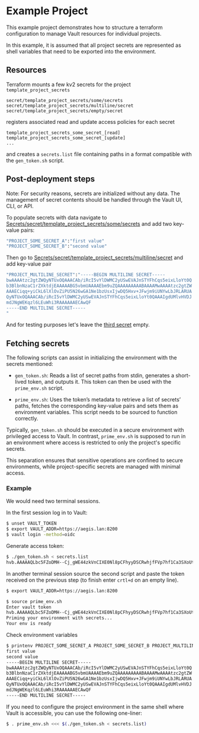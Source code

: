 # Example Project

This example project demonstrates how to structure a terraform configuration to manage Vault resources for individual projects.

In this example, it is assumed that all project secrets are represented as shell variables that need to be exported into the environment.

## Resources
Terraform mounts a few kv2 secrets for the project `template_project_secrets`
```text
secret/template_project_secrets/some/secrets
secret/template_project_secrets/multiline/secret
secret/template_project_secrets/empty/secret
```
registers associated read and update access policies for each secret
```text
template_project_secrets_some_secret_[read]
template_project_secrets_some_secret_[update]
...
```
and creates a `secrets.list` file containing paths in a format compatible with the `gen_token.sh` script.

## Post-deployment steps
Note: For security reasons, secrets are initialized without any data. The management of secret contents should be handled through the Vault UI, CLI, or API.

To populate secrets with data navigate to [Secrets/secret/template_project_secrets/some/secrets](https://aegis.lan:8200/ui/vault/secrets/secret/kv/template_project_secrets%2Fsome%2Fsecrets/details?version=1) and add two key-value pairs:
```bash
"PROJECT_SOME_SECRET_A":"first value"
"PROJECT_SOME_SECRET_B":"second value"
```

Then go to [Secrets/secret/template_project_secrets/multiline/secret](https://aegis.lan:8200/ui/vault/secrets/secret/kv/template_project_secrets%2Fmultiline%2Fsecret/details?version=1) and add  key-value pair
```bash
"PROJECT_MULTILINE_SECRET":"-----BEGIN MULTILINE SECRET-----
bwAAAAtzc2gtZWQyNTUxOQAAACAb/iRcI5vYlDWMC2yUSwEVAJnSTYFhCqs5eixLloYt0Q
b3BlbnNzaC1rZXktdjEAAAAABG5vbmUAAAAEbm9uZQAAAAAAAAABAAAAMwAAAAtzc2gtZW
AAAECiqq+yiCkL6lXlOvZiPU5N26wGA1Ne1bzUsxIjwDQ5Hxv+JFwjm9iUNYwLbJRLARUA
QyNTUxOQAAACAb/iRcI5vYlDWMC2yUSwEVAJnSTYFhCqs5eixLloYt0QAAAIgdUMlvHVDJ
mdJNgWEKqzl6LEuWhi3RAAAAAAECAwQF
-----END MULTILINE SECRET-----
"
```

And for testing purposes let's leave the [third secret](https://aegis.lan:8200/ui/vault/secrets/secret/kv/template_project_secrets%2Fempty%2Fsecret/details?version=1) empty.

## Fetching secrets
The following scripts can assist in initializing the environment with the secrets mentioned:
- `gen_token.sh`: Reads a list of secret paths from stdin, generates a short-lived token, and outputs it. This token can then be used with the `prime_env.sh` script.

- `prime_env.sh`: Uses the token’s metadata to retrieve a list of secrets’ paths, fetches the corresponding key-value pairs and sets them as environment variables. This script needs to be sourced to function correctly.

Typically, `gen_token.sh` should be executed in a secure environment with privileged access to Vault. In contrast, `prime_env.sh` is supposed to run in an environment where access is restricted to only the project's specific secrets.

This separation ensures that sensitive operations are confined to secure environments, while project-specific secrets are managed with minimal access.


### Example
We would need two terminal sessions.

In the first session log in to Vault:
```bash
$ unset VAULT_TOKEN
$ export VAULT_ADDR=https://aegis.lan:8200
$ vault login -method=oidc
```
Generate access token:
```bash
$ ./gen_token.sh < secrets.list
hvb.AAAAAQLbc5FZoDMH--Cj_gWE44zkVnCIXE0Nl8pCFhyyDSCRwhjfFVp7hf1Ca3SXoUtbwzr03lWXMWPQG3htUuL8wTsiW7-X0uR43RsMvs-hU0PcUPPZFxMy4JOXBtZ98TIFfYSylHaTAoM07FEm-1mX9wb2T1Piwfq0ki5XvpUX8ZRbluDcwc0UXRPmk9aCf9IQilkPLFfzHivsGj4FDBt0_TtjIodQd14LH75Exz3ewca1r3IZstgguXhnkES4zOzCLTAxR2aM6fvUqk3aC3EemAIfkbw1UQvbMpqjXFlbanGRTbY6Apk0GozDx0cudoCKB1YCcDY2CTopQswXln6NhlShzv0TghNO-E1P_vWiAvUSm62aggRzriZZ3vi_7swVZS0MT6-Xv7xONWIjyRBzfUOWyw0mVxxnT34ISyx0uJ5ns59B5FbcfGL_k63zVNXsaGpZPyGW46QKVWF4nuyVC9YR_AxGvRkBUZCkRMo
```

In another terminal session source the second script and paste the token received on the previous step (to finish enter `crtl+d` on an empty line).
```bash
$ export VAULT_ADDR=https://aegis.lan:8200

$ source prime_env.sh
Enter vault token
hvb.AAAAAQLbc5FZoDMH--Cj_gWE44zkVnCIXE0Nl8pCFhyyDSCRwhjfFVp7hf1Ca3SXoUtbwzr03lWXMWPQG3htUuL8wTsiW7-X0uR43RsMvs-hU0PcUPPZFxMy4JOXBtZ98TIFfYSylHaTAoM07FEm-1mX9wb2T1Piwfq0ki5XvpUX8ZRbluDcwc0UXRPmk9aCf9IQilkPLFfzHivsGj4FDBt0_TtjIodQd14LH75Exz3ewca1r3IZstgguXhnkES4zOzCLTAxR2aM6fvUqk3aC3EemAIfkbw1UQvbMpqjXFlbanGRTbY6Apk0GozDx0cudoCKB1YCcDY2CTopQswXln6NhlShzv0TghNO-E1P_vWiAvUSm62aggRzriZZ3vi_7swVZS0MT6-Xv7xONWIjyRBzfUOWyw0mVxxnT34ISyx0uJ5ns59B5FbcfGL_k63zVNXsaGpZPyGW46QKVWF4nuyVC9YR_AxGvRkBUZCkRMo
Priming your environment with secrets...
Your env is ready
```

Check environment variables
```bash
$ printenv PROJECT_SOME_SECRET_A PROJECT_SOME_SECRET_B PROJECT_MULTILINE_SECRET
first value
second value
-----BEGIN MULTILINE SECRET-----
bwAAAAtzc2gtZWQyNTUxOQAAACAb/iRcI5vYlDWMC2yUSwEVAJnSTYFhCqs5eixLloYt0Q
b3BlbnNzaC1rZXktdjEAAAAABG5vbmUAAAAEbm9uZQAAAAAAAAABAAAAMwAAAAtzc2gtZW
AAAECiqq+yiCkL6lXlOvZiPU5N26wGA1Ne1bzUsxIjwDQ5Hxv+JFwjm9iUNYwLbJRLARUA
QyNTUxOQAAACAb/iRcI5vYlDWMC2yUSwEVAJnSTYFhCqs5eixLloYt0QAAAIgdUMlvHVDJ
mdJNgWEKqzl6LEuWhi3RAAAAAAECAwQF
-----END MULTILINE SECRET-----
```

If you need to configure the project environment in the same shell where Vault is accessible, you can use the following one-liner:
```bash
$ . prime_env.sh <<< $(./gen_token.sh < secrets.list)
```

